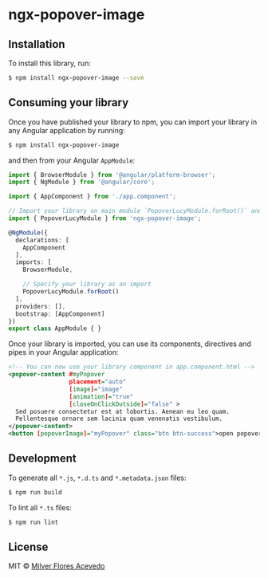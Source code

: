 # ngx-popover-image

## Installation

To install this library, run:

```bash
$ npm install ngx-popover-image --save
```

## Consuming your library

Once you have published your library to npm, you can import your library in any Angular application by running:

```bash
$ npm install ngx-popover-image
```

and then from your Angular `AppModule`:

```typescript
import { BrowserModule } from '@angular/platform-browser';
import { NgModule } from '@angular/core';

import { AppComponent } from './app.component';

// Import your library on main module `PopoverLucyModule.forRoot()` and  `PopoverLucyModule` child module
import { PopoverLucyModule } from 'ngx-popover-image';

@NgModule({
  declarations: [
    AppComponent
  ],
  imports: [
    BrowserModule,

    // Specify your library as an import
    PopoverLucyModule.forRoot()
  ],
  providers: [],
  bootstrap: [AppComponent]
})
export class AppModule { }
```

Once your library is imported, you can use its components, directives and pipes in your Angular application:

```xml
<!-- You can now use your library component in app.component.html -->
<popover-content #myPopover 
                 placement="auto"
                 [image]="image"
                 [animation]="true"
                 [closeOnClickOutside]="false" >
  Sed posuere consectetur est at lobortis. Aenean eu leo quam.
  Pellentesque ornare sem lacinia quam venenatis vestibulum.
</popover-content>
<button [popoverImage]="myPopover" class="btn btn-success">open popover</button>
```

## Development

To generate all `*.js`, `*.d.ts` and `*.metadata.json` files:

```bash
$ npm run build
```

To lint all `*.ts` files:

```bash
$ npm run lint
```

## License

MIT © [Milver Flores Acevedo](mailto:mfflowg@gmail.com)
